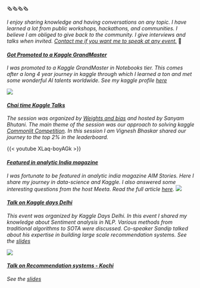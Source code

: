 🗞️🗞️🗞️🗞️

*I enjoy sharing knowledge and having conversations on any topic. I have learned a lot from public workshops, hackathons, and communities. I believe I am obliged to give back to the community. I give interviews and talks when invited. [Contact me if you want me to speak at any event.]()* 🎤 

#### *[Got Promoted to a Kaggle GrandMaster]()*

*I was promoted to a Kaggle GrandMaster in Notebooks tier. This comes after a long 4 year journey in kaggle through which I learned a ton and met some wonderful AI talents worldwide. See my kaggle profile [here](https://www.kaggle.com/shahules)*

![](/promoted_gm_small.jpeg)


#### *[Chai time Kaggle Talks]()*

*The session was organized by [Weights and bias]() and hosted by Sanyam Bhutani. The main theme of the session was our approach to solving kaggle [Commonlit Competition](). In this session I am Vignesh Bhaskar shared our journey to the top 2% in the leaderboard.*

{{< youtube XLaq-boyAGk >}}

#### *[Featured in analytic India magazine]()*
*I was fortunate to be featured in analytic india magazine AIM Stories. Here I share my journey in data-science and Kaggle. I also answered some interesting questions from the host Meeta. Read the full article [here](https://analyticsindiamag.com/i-used-to-miss-college-classes-to-kaggle-kochi-based-grandmaster-shahul-es/).*
![](/analyticindia.png)

#### *[Talk on Kaggle days Delhi]()*
*This event was organized by Kaggle Days Delhi. In this event I shared my knowledge about Sentiment analysis in NLP. Various methods from traditional algorithms to SOTA were discussed. Co-speaker Sandip talked about his expertise in building large scale recommendation systems. See the [slides](https://docs.google.com/presentation/d/1E3sXQmzJf1w7Ois3TAA6vS7ofBLEj6vWLbq6u9otA4I/edit?usp=sharing)*

![](/kaggle_meetup_delhi.jpeg)


#### *[Talk on Recommendation systems - Kochi]()*

*See the [slides](https://docs.google.com/presentation/d/1LEqwgR3IqHlDlixpo8JxyvZbjQ_sMQ-p_zshJbiomzs/edit?usp=sharing)*

